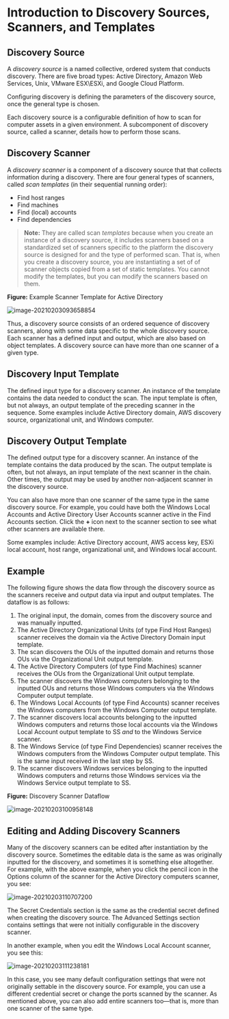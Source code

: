 [title]: # "Discovery Sources, Scanners, and Templates"
[tags]: # "discovery,discovery scanner,discovery source,discovery scanner"
[priority]: # "1000"

# Introduction to Discovery Sources, Scanners, and Templates

## Discovery Source

A *discovery source* is a named collective, ordered system that conducts discovery. There are five broad types: Active Directory, Amazon Web Services, Unix, VMware ESX\ESXi, and Google Cloud Platform.

Configuring discovery is defining the parameters of the discovery source, once the general type is chosen.

Each discovery source is a configurable definition of how to scan for computer assets in a given environment. A subcomponent of discovery source, called a scanner, details how to perform those scans.

## Discovery Scanner

A *discovery scanner* is a component of a discovery source that that collects information during a discovery. There are four general types of scanners, called *scan templates* (in their sequential running order): 

- Find host ranges
- Find machines
- Find (local) accounts
- Find dependencies

> **Note:** They are called scan *templates* because when you create an instance of a discovery source, it includes scanners based on a standardized set of scanners specific to the platform the discovery source is designed for and the type of performed scan. That is, when you create a discovery source, you are instantiating a set of of scanner objects copied from a set of static templates. You cannot modify the templates, but you can modify the scanners based on them.

**Figure:** Example Scanner Template for Active Directory

![image-20210203093658854](./images/image-20210203093658854.png)

Thus, a discovery source consists of an ordered sequence of discovery scanners, along with some data specific to the whole discovery source. Each scanner has a defined input and output, which are also based on object templates. A discovery source can have more than one scanner of a given type.

## Discovery Input Template

The defined input type for a discovery scanner. An instance of the template contains the data needed to conduct the scan. The input template is often, but not always, an output template of the preceding scanner in the sequence. Some examples include Active Directory domain, AWS discovery source, organizational unit, and Windows computer.

## Discovery Output Template

The defined output type for a discovery scanner. An instance of the template contains the data produced by the scan. The output template is often, but not always, an input template of the next scanner in the chain. Other times, the output may be used by another non-adjacent scanner in the discovery source. 

You can also have more than one scanner of the same type in the same discovery source. For example, you could have both the Windows Local Accounts and Active Directory User Accounts scanner active in the Find Accounts section. Click the **+** icon next to the scanner section to see what other scanners are available there.

Some examples include: Active Directory account, AWS access key, ESXi local account, host range, organizational unit, and Windows local account.

## Example

The following figure shows the data flow through the discovery source as the scanners receive and output data via input and output templates. The dataflow is as follows:

1. The original input, the domain, comes from the discovery source and was manually inputted. 
1. The Active Directory Organizational Units (of type Find Host Ranges) scanner receives the domain via the Active Directory Domain input template.
1. The scan discovers the OUs of the inputted domain and returns those OUs via the Organizational Unit output template.
1. The Active Directory Computers (of type Find Machines) scanner receives the OUs from the Organizational Unit output template.
1. The scanner discovers the Windows computers belonging to the inputted OUs and returns those Windows computers via the Windows Computer output template.
1. The Windows Local Accounts (of type Find Accounts) scanner receives the Windows computers from the Windows Computer output template.
1. The scanner discovers local accounts belonging to the inputted Windows computers and returns those local accounts via the Windows Local Account output template to SS *and* to the Windows Service scanner.
1. The Windows Service (of type Find Dependencies) scanner receives the Windows computers from the Windows Computer output template. This is the same input received in the last step by SS.
1. The scanner discovers Windows services belonging to the inputted Windows computers and returns those Windows services via the Windows Service output template to SS.

**Figure:** Discovery Scanner Dataflow

![image-20210203100958148](./images/image-20210203100958148.png) 

## Editing and Adding Discovery Scanners

Many of the discovery scanners can be edited after instantiation by the discovery source. Sometimes the editable data is the same as was originally inputted for the discovery, and sometimes it is something else altogether. For example, with the above example, when you click the pencil icon in the Options column of the scanner for the Active Directory computers scanner, you see:

![image-20210203110707200](./images/image-20210203110707200.png)

The Secret Credentials section is the same as the credential secret defined when creating the discovery source. The Advanced Settings section contains settings that were not initially configurable in the discovery scanner.

In another example, when you edit the Windows Local Account scanner, you see this:

![image-20210203111238181](./images/image-20210203111238181.png)

In this case, you see many default configuration settings that were not originally settable in the discovery source. For example, you can use a different credential secret or change the ports scanned by the scanner. As mentioned above, you can also add entire scanners too—that is, more than one scanner of the same type.